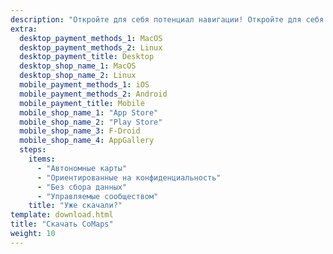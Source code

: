 ```yaml
---
description: "Откройте для себя потенциал навигации! Откройте для себя автономные-карты, функции, ориентированные на конфиденциальность, и приложение, управляемое сообществом"
extra:
  desktop_payment_methods_1: MacOS
  desktop_payment_methods_2: Linux
  desktop_payment_title: Desktop
  desktop_shop_name_1: MacOS
  desktop_shop_name_2: Linux
  mobile_payment_methods_1: iOS
  mobile_payment_methods_2: Android
  mobile_payment_title: Mobile
  mobile_shop_name_1: "App Store"
  mobile_shop_name_2: "Play Store"
  mobile_shop_name_3: F-Droid
  mobile_shop_name_4: AppGallery
  steps:
    items:
      - "Автономные карты"
      - "Ориентированные на конфиденциальность"
      - "Без сбора данных"
      - "Управляемые сообществом"
    title: "Уже скачали?"
template: download.html
title: "Скачать CoMaps"
weight: 10
---
```

